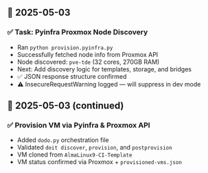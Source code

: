 ## 📅 2025-05-03

### ✅ Task: Pyinfra Proxmox Node Discovery
- Ran `python provision.pyinfra.py`
- Successfully fetched node info from Proxmox API
- Node discovered: `pve-tde` (32 cores, 270GB RAM)
- Next: Add discovery logic for templates, storage, and bridges
- ✅ JSON response structure confirmed
- ⚠️ InsecureRequestWarning logged — will suppress in dev mode

## 📅 2025-05-03 (continued)

### ✅ Provision VM via Pyinfra & Proxmox API
- Added `dodo.py` orchestration file
- Validated `doit discover`, `provision`, and `postprovision`
- VM cloned from `AlmaLinux9-CI-Template`
- VM status confirmed via Proxmox + `provisioned-vms.json`



